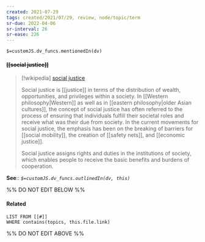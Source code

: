 ```yaml
---
created: 2021-07-29
tags: created/2021/07/29, review, node/topic/term
sr-due: 2022-04-06
sr-interval: 26
sr-ease: 226
---
```

`$=customJS.dv_funcs.mentionedIn(dv)`

#### <s class="topic-title">[[social justice]]</s>

> [!wikipedia] [social justice](https://en.wikipedia.org/wiki/Social%20justice)
> 
> Social justice is [[justice]] in terms of the distribution of wealth, opportunities, and privileges within a society. In [[Western philosophy|Western]] as well as in [[eastern philosophy|older Asian cultures]], the concept of social justice has often referred to the process of ensuring that individuals fulfill their societal roles and receive what was their due from society. In the current movements for social justice, the emphasis has been on the breaking of barriers for [[social mobility]], the creation of [[safety nets]], and [[economic justice]]. 
> 
> Social justice assigns rights and duties in the institutions of society, which enables people to receive the basic benefits and burdens of cooperation. 


**See**:: 
*`$=customJS.dv_funcs.outlinedIn(dv, this)`*

%% DO NOT EDIT BELOW %%
#### Related 
```dataview
LIST FROM [[#]]
WHERE contains(topics, this.file.link)
```
%% DO NOT EDIT ABOVE %%
